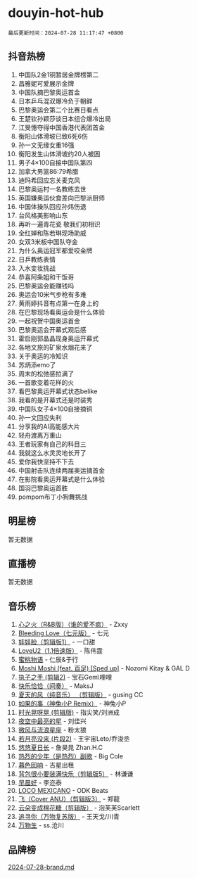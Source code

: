 # douyin-hot-hub

`最后更新时间：2024-07-28 11:17:47 +0800`

## 抖音热榜

1. 中国队2金1铜暂居金牌榜第二
1. 昌雅妮可爱展示金牌
1. 中国队摘巴黎奥运首金
1. 日本乒乓混双爆冷负于朝鲜
1. 巴黎奥运会第二个比赛日看点
1. 王楚钦孙颖莎谈日本组合爆冷出局
1. 江旻憓夺得中国香港代表团首金
1. 衡阳山体滑坡已致6死6伤
1. 孙一文无缘女重16强
1. 衡阳发生山体滑坡约20人被困
1. 男子4×100自接中国队第四
1. 加拿大男篮86:79希腊
1. 迪玛希回应忘关麦克风
1. 巴黎奥运村一名教练去世
1. 英国嫌奥运伙食差向巴黎派厨师
1. 中国体操队回应孙炜伤退
1. 台风格美影响山东
1. 再听一遍青花瓷 敬我们初相识
1. 全红婵和陈若琳现场助威
1. 女双3米板中国队夺金
1. 为什么奥运冠军都爱咬金牌
1. 日乒教练表情
1. 入水变妆挑战
1. 恭喜阿条姐和干饭哥
1. 巴黎奥运会能赚钱吗
1. 奥运会10米气步枪有多难
1. 黄雨婷抖音有点第一在身上的
1. 在巴黎现场看奥运会是什么体验
1. 一起祝贺中国奥运首金
1. 巴黎奥运会开幕式观后感
1. 霍启刚郭晶晶现身奥运开幕式
1. 各地文旅的矿泉水烟花来了
1. 关于奥运的冷知识
1. 苏炳添emo了
1. 周末的松弛感拉满了
1. 一首歌变着花样的火
1. 看巴黎奥运开幕式状态belike
1. 我看的是开幕式还是时装秀
1. 中国队女子4×100自接摘铜
1. 孙一文回应失利
1. 分享我的AI高能感大片
1. 轻舟渡离万重山
1. 王者玩家有自己的科目三
1. 我就这么水灵灵地长开了
1. 爱你我快坚持不下去
1. 中国射击队连续两届奥运摘首金
1. 在影院看奥运开幕式是什么体验
1. 国羽巴黎奥运首胜
1. pompom布丁小狗舞挑战

## 明星榜

暂无数据

## 直播榜

暂无数据

## 音乐榜

1. [心之火（R&B版）（谁的爱不疯）](https://sf5-hl-cdn-tos.douyinstatic.com/obj/tos-cn-ve-2774/okemkEDaIBBE3OosftCgMxlFkLQZRw37t36ZQv) - Zxxy
1. [Bleeding Love（七元版）](https://sf3-cdn-tos.douyinstatic.com/obj/tos-cn-ve-2774/oEgC9eZFHQ1MfSRnrfkzFp8AayDWqAQMABBgUs) - 七元
1. [娃娃脸（剪辑版1）](https://sf5-hl-cdn-tos.douyinstatic.com/obj/tos-cn-ve-2774/oIimSCgQoNUePTAZ1Ba7TeADY4KetGYsVFeaaB) - 一口甜
1. [LoveU2（1.1倍速版）](https://sf5-hl-cdn-tos.douyinstatic.com/obj/tos-cn-ve-2774/oQMeDffLaEmgMwgCOEMAFCI6INzoFPgWdD0rsa) - 陈伟霆
1. [蜜桃物语](https://sf3-cdn-tos.douyinstatic.com/obj/tos-cn-ve-2774/oIhOSCZtIACtYU4XQkngiW9kCBfVD1Fz9IYeqL) - 仁辰&于行
1. [Moshi Moshi (feat. 百足) [Sped up]](https://sf5-hl-cdn-tos.douyinstatic.com/obj/tos-cn-ve-2774/ocCPFQcXJLeroaIdQLIGAoeeYM3OAUYGDguHXz) - Nozomi Kitay & GAL D
1. [执子之手 (剪辑2)](https://sf5-hl-cdn-tos.douyinstatic.com/obj/tos-cn-ve-2774/oUoZLQjCc31XzqsBnBQUNgeKtYPBcgbFDwtfcu) - 宝石Gem\哩哩
1. [快乐恰恰（间奏）](https://sf5-hl-cdn-tos.douyinstatic.com/obj/tos-cn-ve-2774/oMesum3HvWQXJxuMFeVYzf54o2QzH5aEBPOCAn) - MaksJ
1. [夏天的风（纯音乐） （剪辑版）](https://sf3-cdn-tos.douyinstatic.com/obj/tos-cn-ve-2774/oUzLjBZZFQAoNRmGokEeD5zfQCObp6UeFAnTa6) - gusing CC
1. [如果的事（神兔小P Remix）](https://sf3-cdn-tos.douyinstatic.com/obj/tos-cn-ve-2774/okHtAffz3g4ZB0BMQn9iC9BC6AciI3xCmgQTqt) - 神兔小P
1. [时光晃呀晃 (剪辑版)](https://sf5-hl-cdn-tos.douyinstatic.com/obj/tos-cn-ve-2774/o8ACeQem3gwI1x3GIYGAfKG0LJebKFRJDwRwyW) - 指尖笑/刘洲成
1. [夜空中最亮的星](https://sf5-hl-cdn-tos.douyinstatic.com/obj/tos-cn-ve-2774/o4IfgGwqqnFeXEMGaS8JBzJAdayAaCeoxqbjCD) - 刘佳兴
1. [微风与流浪星座](https://sf5-hl-cdn-tos.douyinstatic.com/obj/tos-cn-ve-2774/okQfeAMGaEbRLJILIMJGeKgg1CgIeCNAsmx8IR) - 粉太狼
1. [若月亮没来 (片段2)](https://sf3-cdn-tos.douyinstatic.com/obj/tos-cn-ve-2774/ocQavLLjkCOeDxGyYeIMGgNAIwJ0QXE1Ve3Fzv) - 王宇宙Leto/乔浚丞
1. [悠悠夏日长](https://sf3-cdn-tos.douyinstatic.com/obj/tos-cn-ve-2774/oUMrdhm6MSeLCU1aI6CXCBFtQzFEGafJYAeDgE) - 詹昊晁 Zhan.H.C
1. [热烈的少年（是热烈）副歌](https://sf5-hl-cdn-tos.douyinstatic.com/obj/tos-cn-ve-2774/owVNI0CLDAUMtSz6TEYvfFBFL4UDFFhLfgK8fa) - Big Cole
1. [暮色回响](https://sf5-hl-cdn-tos.douyinstatic.com/obj/tos-cn-ve-2774/ogmtI1ftCDEkkgJG5NlBfFoiaBQtGMF3ZTdrIO) - 吉星出租
1. [背包很小要装满快乐（剪辑版5）](https://sf5-hl-cdn-tos.douyinstatic.com/obj/tos-cn-ve-2774/oUqSJIiBjw2pxsBAiQRmkbZGJrlGCMBPpIW90) - 林谦谦
1. [早晨好](https://sf5-hl-cdn-tos.douyinstatic.com/obj/tos-cn-ve-2774/oEn1iBCi6Im33ZOg97tePPMfoRzXBPLBQ1plD3) - 李迩泰
1. [LOCO MEXICANO](https://sf5-hl-cdn-tos.douyinstatic.com/obj/tos-cn-ve-2774/owxVoxJorA4ILBfsMAjU6t7O1xW9w0tS7EYzh6) - ODK Beats
1. [飞（Cover ANU）（剪辑版3）](https://sf5-hl-cdn-tos.douyinstatic.com/obj/tos-cn-ve-2774/7fceff03e2694974b0f5a59c8eb131aa) - 郑龍
1. [云朵变成棉花糖（剪辑版）](https://sf6-cdn-tos.douyinstatic.com/obj/tos-cn-ve-2774/o8LC84GQLALFfXeyJmh8KE61byVQYMMeAZLfEI) - 泡芙芙Scarlett
1. [追寻你（万物复苏版）](https://sf5-hl-cdn-tos.douyinstatic.com/obj/tos-cn-ve-2774/oYeAZJsbjIDit9APmBg8u6uDUQnHmoCf3gbo74) - 王天戈/川青
1. [万物生](https://sf5-hl-cdn-tos.douyinstatic.com/obj/tos-cn-ve-2774/oYmc57nRMikxBnetIc1y6BCoOZFN5QfURgQDTE) - ss.沧川

## 品牌榜

[2024-07-28-brand.md](2024-07-28-brand.md)
